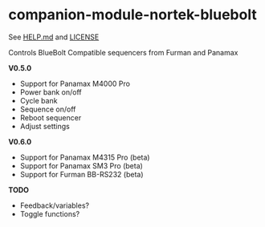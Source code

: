 # companion-module-nortek-bluebolt

See [HELP.md](./HELP.md) and [LICENSE](./LICENSE)

Controls BlueBolt Compatible sequencers from Furman and Panamax

**V0.5.0**

- Support for Panamax M4000 Pro
- Power bank on/off
- Cycle bank
- Sequence on/off
- Reboot sequencer
- Adjust settings

**V0.6.0**

- Support for Panamax M4315 Pro (beta)
- Support for Panamax SM3 Pro (beta)
- Support for Furman BB-RS232 (beta)

**TODO**

- Feedback/variables?
- Toggle functions?
